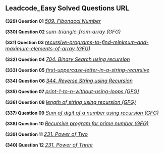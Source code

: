 ## Leadcode_Easy Solved Questions URL

**(329) Question 01** <a href="https://leetcode.com/problems/fibonacci-number/submissions/996606162/" target="_blank" style="font-size: 16px;dispaly:inline-block;">_509. Fibonacci Number_</a> <br/>

**(330) Question 02** <a href="https://www.geeksforgeeks.org/sum-triangle-from-array/" target="_blank" style="font-size: 16px;dispaly:inline-block;">_sum-triangle-from-array (GFG)_</a> <br/>

**(331) Question 03** <a href="https://www.geeksforgeeks.org/recursive-programs-to-find-minimum-and-maximum-elements-of-array/" target="_blank" style="font-size: 16px;dispaly:inline-block;">_recursive-programs-to-find-minimum-and-maximum-elements-of-array (GFG)_</a> <br/>

**(332) Question 04** <a href="https://leetcode.com/problems/binary-search/submissions/998234361/" target="_blank" style="font-size: 16px;dispaly:inline-block;">_704. Binary Search using recursion_</a> <br/>

**(333) Question 05** <a href="https://www.geeksforgeeks.org/first-uppercase-letter-in-a-string-iterative-and-recursive/" target="_blank" style="font-size: 16px;dispaly:inline-block;">_first-uppercase-letter-in-a-string-recursive_</a> <br/>

**(334) Question 06** <a href="https://leetcode.com/problems/reverse-string/submissions/998468937/" target="_blank" style="font-size: 16px;dispaly:inline-block;">_344. Reverse String using Recursion_</a> <br/>

**(335) Question 07** <a href="https://practice.geeksforgeeks.org/problems/print-1-to-n-without-using-loops-1587115620/1" target="_blank" style="font-size: 16px;dispaly:inline-block;">_print-1-to-n-without-using-loops (GFG)_</a> <br/>

**(336) Question 08** <a href="https://www.geeksforgeeks.org/program-for-length-of-a-string-using-recursion/" target="_blank" style="font-size: 16px;dispaly:inline-block;">_length of string using recursion (GFG)_</a> <br/>

**(337) Question 09** <a href="https://www.geeksforgeeks.org/sum-digit-number-using-recursion/" target="_blank" style="font-size: 16px;dispaly:inline-block;">_Sum of digit of a number using recursion (GFG)_</a> <br/>

**(338) Question 10** <a href="https://www.geeksforgeeks.org/recursive-program-prime-number/" target="_blank" style="font-size: 16px;dispaly:inline-block;">_Recursive program for prime number (GFG)_</a> <br/>

**(339) Question 11** <a href="https://leetcode.com/problems/power-of-two/submissions/" target="_blank" style="font-size: 16px;dispaly:inline-block;">_231. Power of Two_</a> <br/>

**(340) Question 12** <a href="https://leetcode.com/problems/power-of-three/submissions/" target="_blank" style="font-size: 16px;dispaly:inline-block;">_231. Power of Three_</a> <br/>
